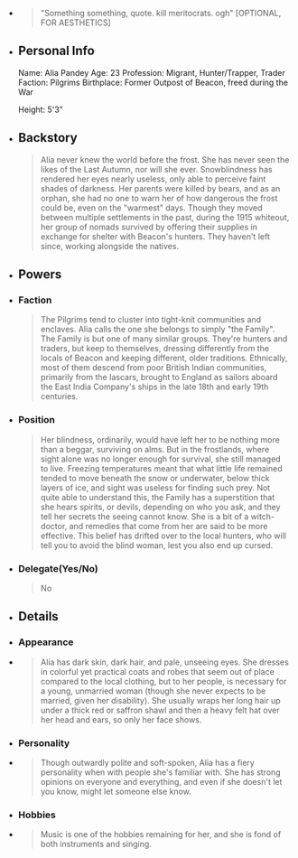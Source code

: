 - > "Something something, quote. kill meritocrats. ogh" [OPTIONAL, FOR AESTHETICS]
- ## Personal Info
  Name: Alia Pandey
  Age: 23
  Profession: Migrant, Hunter/Trapper, Trader
  Faction: Pilgrims
  Birthplace: Former Outpost of Beacon, freed during the War
  
  Height: 5'3"
- ## Backstory
  > Alia never knew the world before the frost. She has never seen the likes of the Last Autumn, nor will she ever. Snowblindness has rendered her eyes nearly useless, only able to perceive faint shades of darkness. Her parents were killed by bears, and as an orphan, she had no one to warn her of how dangerous the frost could be, even on the "warmest" days. Though they moved between multiple settlements in the past, during the 1915 whiteout, her group of nomads survived by offering their supplies in exchange for shelter with Beacon's hunters. They haven't left since, working alongside the natives.
- ## Powers
- ### Faction
  > The Pilgrims tend to cluster into tight-knit communities and enclaves. Alia calls the one she belongs to simply "the Family". The Family is but one of many similar groups. They're hunters and traders, but keep to themselves, dressing differently from the locals of Beacon and keeping different, older traditions. Ethnically, most of them descend from poor British Indian communities, primarily from the Iascars, brought to England as sailors aboard the East India Company's ships in the late 18th and early 19th centuries.
- ### Position
  > Her blindness, ordinarily, would have left her to be nothing more than a beggar, surviving on alms. But in the frostlands, where sight alone was no longer enough for survival, she still managed to live. Freezing temperatures meant that what little life remained tended to move beneath the snow or underwater, below thick layers of ice, and sight was useless for finding such prey. Not quite able to understand this, the Family has a superstition that she hears spirits, or devils, depending on who you ask, and they tell her secrets the seeing cannot know. She is a bit of a witch-doctor, and remedies that come from her are said to be more effective. This belief has drifted over to the local hunters, who will tell you to avoid the blind woman, lest you also end up cursed.
- ### Delegate(Yes/No)
  > No
- ## Details
- ### Appearance
- > Alia has dark skin, dark hair, and pale, unseeing eyes. She dresses in colorful yet practical coats and robes that seem out of place compared to the local clothing, but to her people, is necessary for a young, unmarried woman (though she never expects to be married, given her disability). She usually wraps her long hair up under a thick red or saffron shawl and then a heavy felt hat over her head and ears, so only her face shows.
- ### Personality
- > Though outwardly polite and soft-spoken, Alia has a fiery personality when with people she's familiar with. She has strong opinions on everyone and everything, and even if she doesn't let you know, might let someone else know.
- ### Hobbies
- > Music is one of the hobbies remaining for her, and she is fond of both instruments and singing.